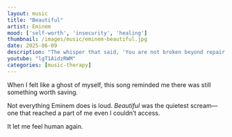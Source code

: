 ```yaml
---
layout: music
title: "Beautiful"
artist: Eminem
mood: ['self-worth', 'insecurity', 'healing']
thumbnail: /images/music/eminem-beautiful.jpg
date: 2025-06-09
description: "The whisper that said, 'You are not broken beyond repair.'"
youtube: "lgT1AidzRWM"
categories: [music-therapy]
---
```


When I felt like a ghost of myself, this song reminded me there was still something worth saving.

Not everything Eminem does is loud. *Beautiful* was the quietest scream—one that reached a part of me even I couldn’t access.

It let me feel human again.
